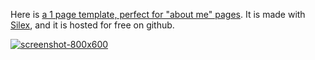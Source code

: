 Here is [a 1 page template, perfect for "about me" pages](http://silex-templates.silex.me/eco1/). It is made with [Silex](http://www.silex.me/), and it is hosted for free on github. 

[![screenshot-800x600](http://silex-templates.silex.me/perso1/screenshot-678x336.png)](http://silex-templates.silex.me/perso1/)
